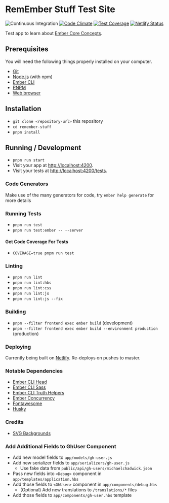# RemEmber Stuff Test Site

![Continuous Integration](https://github.com/michaelchadwick/ember-remember-stuff/workflows/Continuous%20Integration/badge.svg)
[![Code Climate](https://codeclimate.com/github/michaelchadwick/ember-remember-stuff/badges/gpa.svg)](https://codeclimate.com/github/michaelchadwick/ember-remember-stuff)
[![Test Coverage](https://codeclimate.com/github/michaelchadwick/ember-remember-stuff/badges/coverage.svg)](https://codeclimate.com/github/michaelchadwick/ember-remember-stuff/coverage)
[![Netlify Status](https://api.netlify.com/api/v1/badges/57adfefa-0be0-4ab8-8958-13357cd524f6/deploy-status)](https://app.netlify.com/sites/mc-emberjs-remember-stuff/deploys)

Test app to learn about [Ember Core Concepts](https://guides.emberjs.com/release/components/).

## Prerequisites

You will need the following things properly installed on your computer.

- [Git](https://git-scm.com/)
- [Node.js](https://nodejs.org/) (with npm)
- [Ember CLI](https://cli.emberjs.com/release/)
- [PNPM](https://pnpm.io/installation)
- [Web browser](https://browser-update.org/browsers.html)

## Installation

- `git clone <repository-url>` this repository
- `cd remember-stuff`
- `pnpm install`

## Running / Development

- `pnpm run start`
- Visit your app at [http://localhost:4200](http://localhost:4200).
- Visit your tests at [http://localhost:4200/tests](http://localhost:4200/tests).

### Code Generators

Make use of the many generators for code, try `ember help generate` for more details

### Running Tests

- `pnpm run test`
- `pnpm run test:ember -- --server`

#### Get Code Coverage For Tests

- `COVERAGE=true pnpm run test`

### Linting

- `pnpm run lint`
- `pnpm run lint:hbs`
- `pnpm run lint:css`
- `pnpm run lint:js`
- `pnpm run lint:js --fix`

### Building

- `pnpm --filter frontend exec ember build` (development)
- `pnpm --filter frontend exec ember build --environment production` (production)

### Deploying

Currently being built on [Netlify](https://mc-emberjs-remember-stuff.netlify.app). Re-deploys on pushes to master.

### Notable Dependencies

- [Ember CLI Head](https://www.npmjs.com/package/ember-cli-head)
- [Ember CLI Sass](https://www.npmjs.com/package/ember-cli-sass)
- [Ember CLI Truth Helpers](https://www.npmjs.com/package/ember-truth-helpers)
- [Ember Concurrency](https://ember-concurrency.com)
- [Fontawesome](https://www.npmjs.com/package/@fortawesome/ember-fontawesome)
- [Husky](https://github.com/typicode/husky)

### Credits

- [SVG Backgrounds](https://www.svgbackgrounds.com/set/free-svg-backgrounds-and-patterns/)

### Add Additional Fields to GhUser Component

- Add new model fields to `app/models/gh-user.js`
- Add new serializer fields to `app/serializers/gh-user.js`
  - Use fake data from `public/api/gh-users/michaelchadwick.json`
- Pass new fields into `<Debug>` component in `app/templates/application.hbs`
- Add those fields to `<GhUser>` component in `app/components/debug.hbs`
  - (Optional) Add new translations to `/translations/*` files
- Add those fields to `app/components/gh-user.hbs` template
